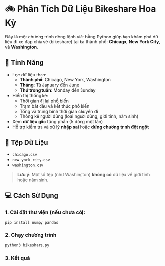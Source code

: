 # 🚲 Phân Tích Dữ Liệu Bikeshare Hoa Kỳ

Đây là một chương trình dòng lệnh viết bằng Python giúp bạn khám phá dữ liệu đi xe đạp chia sẻ (bikeshare) tại ba thành phố: **Chicago**, **New York City**, và **Washington**.

## 🧰 Tính Năng

- Lọc dữ liệu theo:
  - **Thành phố**: Chicago, New York, Washington
  - **Tháng**: Từ January đến June
  - **Thứ trong tuần**: Monday đến Sunday
- Hiển thị thống kê:
  - Thời gian đi lại phổ biến
  - Trạm bắt đầu và kết thúc phổ biến
  - Tổng và trung bình thời gian chuyến đi
  - Thống kê người dùng (loại người dùng, giới tính, năm sinh)
- Xem **dữ liệu gốc** từng phần (5 dòng một lần)
- Hỗ trợ kiểm tra và xử lý **nhập sai** hoặc **dừng chương trình đột ngột**

## 📁 Tệp Dữ Liệu

- `chicago.csv`
- `new_york_city.csv`
- `washington.csv`

> **Lưu ý**: Một số tệp (như Washington) **không có** dữ liệu về giới tính hoặc năm sinh.

## 💻 Cách Sử Dụng

### 1. Cài đặt thư viện (nếu chưa có):

```bash
pip install numpy pandas
```

### 2. Chạy chương trình

```bash
python3 bikeshare.py
```

### 3. Kết quả
